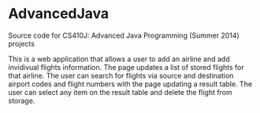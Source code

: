 AdvancedJava
============

Source code for CS410J: Advanced Java Programming (Summer 2014) projects

This is a web application that allows a user to add an airline and add invidivual flights information. The page updates a list of stored flights for that airline. The user can search for flights via source and destination airport codes and flight numbers with the page updating a result table. The user can select any item on the result table and delete the flight from storage.
